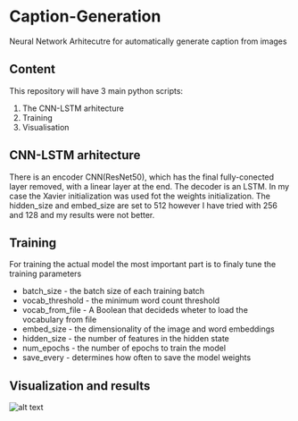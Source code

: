 # Caption-Generation
Neural Network Arhitecutre for automatically generate caption from images

## Content

This repository will have 3 main python scripts:

1. The CNN-LSTM arhitecture
2. Training
3. Visualisation

## CNN-LSTM arhitecture

There is an encoder CNN(ResNet50), which has the final fully-conected layer removed, with a linear layer at the end. The decoder is an LSTM. In my case the Xavier initialization was used fot the weights initialization. The hidden_size and embed_size are set to 512 however I have tried with 256 and 128 and my results were not better.

## Training

For training the actual model the most important part is to finaly tune the training parameters

- batch_size - the batch size of each training batch
- vocab_threshold - the minimum word count threshold
- vocab_from_file - A Boolean that decideds wheter to load the vocabulary from file
- embed_size - the dimensionality of the image and word embeddings
- hidden_size - the number of features in the hidden state
- num_epochs - the number of epochs to train the model
- save_every - determines how often to save the model weights

## Visualization and results

![alt text](http://url/to/img.png)
